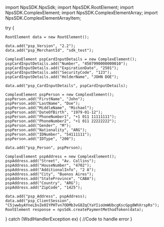 import NpsSDK.NpsSdk;
import NpsSDK.RootElement;
import NpsSDK.ComplexElement;
import NpsSDK.ComplexElementArray;
import NpsSDK.ComplexElementArrayItem;

try {

    RootElement data = new RootElement();

    data.add("psp_Version", "2.2");
    data.add("psp_MerchantId", "sdk_test");

    ComplexElement pspCardInputDetails = new ComplexElement();
    pspCardInputDetails.add("Number", "4507990000000010");
    pspCardInputDetails.add("ExpirationDate", "2501");
    pspCardInputDetails.add("SecurityCode", "123");
    pspCardInputDetails.add("HolderName", "JOHN DOE");

    data.add("psp_CardInputDetails", pspCardInputDetails);

    ComplexElement pspPerson = new ComplexElement();
    pspPerson.add("FirstName", "John");
    pspPerson.add("LastName", "Doe");
    pspPerson.add("MiddleName", "Michael");
    pspPerson.add("DateOfBirth", "1979-01-12");
    pspPerson.add("PhoneNumber1", "+1 011 11111111");
    pspPerson.add("PhoneNumber2", "+1 011 22222222");
    pspPerson.add("Gender", "M");
    pspPerson.add("Nationality", "ARG");
    pspPerson.add("IDNumber", "54111111");
    pspPerson.add("IDType", "200");

    data.add("psp_Person", pspPerson);

    ComplexElement pspAddress = new ComplexElement();
    pspAddress.add("Street", "Av. Collins");
    pspAddress.add("HouseNumber", "4702");
    pspAddress.add("AdditionalInfo", "2 A");
    pspAddress.add("City", "Buenos Aires");
    pspAddress.add("StateProvince", "CABA");
    pspAddress.add("Country", "ARG");
    pspAddress.add("ZipCode", "1425");

    data.add("psp_Address", pspAddress);
    data.add("psp_ClientSession", "C5jwwbyAYneLbvZe0IYPHTvn7ODMb3vG8ZqCYaYIioUmWUbcgKscGpg8WhXrspRs");
    RootElement response = npsSdk.createPaymentMethodToken(data);

} catch (WsdlHandlerException ex) {
    //Code to handle error
}
